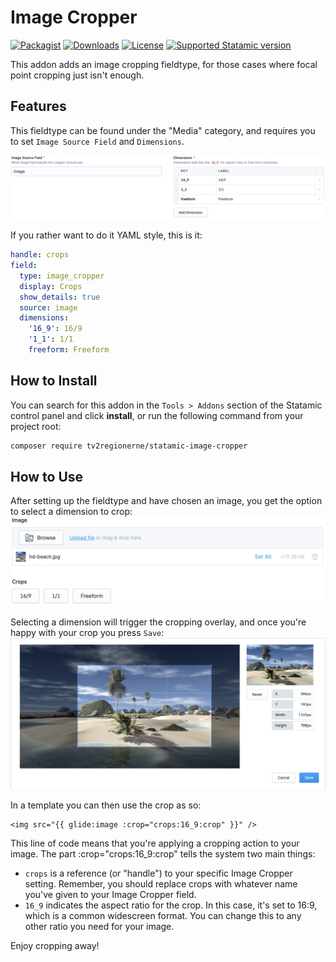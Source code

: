 # Image Cropper

<!-- statamic:hide -->
[![Packagist](https://img.shields.io/packagist/v/tv2regionerne/statamic-image-cropper.svg?style=flat-square)](https://packagist.org/packages/tv2regionerne/statamic-image-cropper)
[![Downloads](https://img.shields.io/packagist/dt/tv2regionerne/statamic-image-cropper.svg?style=flat-square)](https://packagist.org/packages/tv2regionerne/statamic-image-cropper)
[![License](https://img.shields.io/github/license/tv2regionerne/statamic-image-cropper.svg?style=flat-square)](LICENSE)
[![Supported Statamic version](https://img.shields.io/badge/Statamic-4.0%2B-FF269E)](https://github.com/statamic/cms/releases)
<!-- /statamic:hide -->

This addon adds an image cropping fieldtype, for those cases where focal point cropping just isn't enough.

## Features

This fieldtype can be found under the "Media" category, and requires you to set `Image Source Field` and `Dimensions`.

<img src="images/fieldtype-setup.png" />

If you rather want to do it YAML style, this is it:
```yaml
handle: crops
field:
  type: image_cropper
  display: Crops
  show_details: true
  source: image
  dimensions:
    '16_9': 16/9
    '1_1': 1/1
    freeform: Freeform
```

## How to Install

You can search for this addon in the `Tools > Addons` section of the Statamic control panel and click **install**, or run the following command from your project root:

``` bash
composer require tv2regionerne/statamic-image-cropper
```

## How to Use

After setting up the fieldtype and have chosen an image, you get the option to select a dimension to crop:
<img src="images/fieldtype-buttons.png" />

Selecting a dimension will trigger the cropping overlay, and once you're happy with your crop you press `Save`:
<img src="images/fieldtype-cropping.png" />

In a template you can then use the crop as so:
```antlers
<img src="{{ glide:image :crop="crops:16_9:crop" }}" />
```
This line of code means that you're applying a cropping action to your image. The part :crop="crops:16_9:crop" tells the system two main things:
* `crops` is a reference (or "handle") to your specific Image Cropper setting. Remember, you should replace crops with whatever name you've given to your Image Cropper field.
* `16_9` indicates the aspect ratio for the crop. In this case, it's set to 16:9, which is a common widescreen format. You can change this to any other ratio you need for your image.

Enjoy cropping away!
